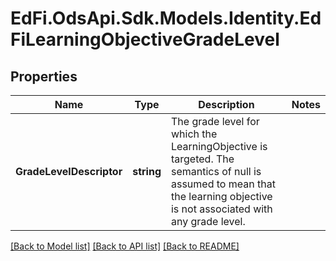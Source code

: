 # EdFi.OdsApi.Sdk.Models.Identity.EdFiLearningObjectiveGradeLevel
## Properties

Name | Type | Description | Notes
------------ | ------------- | ------------- | -------------
**GradeLevelDescriptor** | **string** | The grade level for which the LearningObjective is targeted. The semantics of null is assumed to mean that the learning objective is not associated with any grade level. | 

[[Back to Model list]](../README.md#documentation-for-models) [[Back to API list]](../README.md#documentation-for-api-endpoints) [[Back to README]](../README.md)


